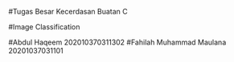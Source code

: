 #Tugas Besar Kecerdasan Buatan C

#Image Classification

#Abdul Haqeem 202010370311302
#Fahilah Muhammad Maulana 20201037031101
